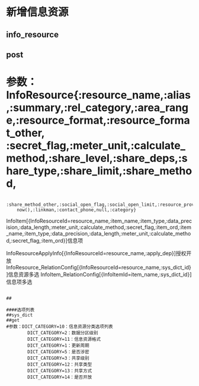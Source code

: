 # 新增信息资源
## info_resource
## post
# 参数：InfoResource{:resource_name,:alias,:summary,:rel_category,:area_range,:resource_format,:resource_format_other,       :secret_flag,:meter_unit,:calculate_method,:share_level,:share_deps,:share_type,:share_limit,:share_method,
        :share_method_other,:social_open_flag,:social_open_limit,:resource_provider,,:@session.user.DEP_ID@,:@session.user.USERNAME@,
        now(),:linkman,:contact_phone,null,:category}

InfoItem[{InfoResourceId=resource_name,:item_name,:item_type,:data_precision,:data_length,:meter_unit,:calculate_method,:secret_flag,:item_ord,:item_name,:item_type,:data_precision,:data_length,:meter_unit,:calculate_method,:secret_flag,:item_ord}]信息项

InfoResourceApplyInfo[{InfoResourceId=resource_name,:apply_dep}]授权开放
InfoResource_RelationConfig[{InfoResourceId=resource_name,:sys_dict_id}]信息资源多选
InfoItem_RelationConfig[{InfoItemId=item_name,:sys_dict_id}]信息项多选
```

##

####选项列表
##sys_dict
##get
#参数：DICT_CATEGORY=10：信息资源分类选项列表
		DICT_CATEGORY=2：数据分区级别
		DICT_CATEGORY=11：信息资源格式
		DICT_CATEGORY=1：更新周期
		DICT_CATEGORY=5：是否涉密
		DICT_CATEGORY=3：共享级别
		DICT_CATEGORY=12：共享类型
		DICT_CATEGORY=13：共享方式
		DICT_CATEGORY=14：是否开放
